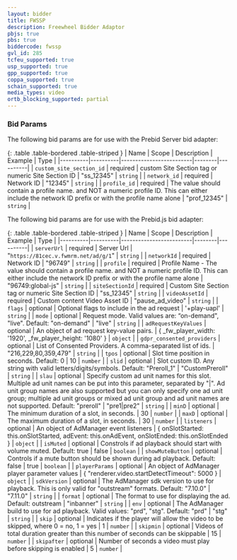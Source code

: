 ```yaml
---
layout: bidder
title: FWSSP
description: Freewheel Bidder Adaptor
pbjs: true
pbs: true
biddercode: fwssp
gvl_id: 285
tcfeu_supported: true
usp_supported: true
gpp_supported: true
coppa_supported: true
schain_supported: true
media_types: video
ortb_blocking_supported: partial
---
```


### Bid Params

The following bid params are for use with the Prebid Server bid adapter:

{: .table .table-bordered .table-striped }
| Name     | Scope    | Description | Example | Type     |
|----------|----------|-------------------------|--------|----------|
| `custom_site_section_id` | required | custom Site Section tag or numeric Site Section ID | "ss_12345" | `string` |
| `network_id` | required | Network ID | "12345" | `string` |
| `profile_id` | required | The value should contain a profile name. and NOT a numeric profile ID. This can either include the network ID prefix or with the profile name alone | "prof_12345" | `string` |

The following bid params are for use with the Prebid.js bid adapter:

{: .table .table-bordered .table-striped }
| Name     | Scope    | Description | Example | Type     |
|----------|----------|-------------------------|--------|----------|
| `serverUrl` | required | Server Url | "`https://81cec.v.fwmrm.net/ad/g/1`"   | `string` |
| `networkId` | required | Network ID | "96749" | `string` |
| `profile` | required | Profile Name - The value should contain a profile name. and NOT a numeric profile ID. This can either include the network ID prefix or with the profile name alone | "96749:global-js"   | `string`   |
| `siteSectionId` | required | Custom Site Section tag or numeric Site Section ID | "ss_12345" | `string` |
| `videoAssetId` | required | Custom content Video Asset ID | "pause_ad_video" | `string` |
| `flags` | optional | Optional flags to include in the ad request | '+play-uapl' | `string` |
| `mode` | optional | Request mode. Valid values are: “on-demand", "live". Default: "on-demand" | "live" | `string` |
| `adRequestKeyValues` | optional | An object of ad request key-value pairs. | { \_fw_player_width: '1920', \_fw_player_height: '1080' } | `object` |
| `gdpr_consented_providers` | optional | List of Consented Providers. A comma-separated list of ids. | "216,229,80,359,479" | `string` |
| `tpos` | optional | Slot time position in seconds. Default: 0 | 10 | `number` |
| `slid` | optional | Slot custom ID. Any string with valid letters/digits/symbols. Default: "Preroll_1" | "CustomPreroll" | `string` |
| `slau` | optional | Specify custom ad unit names for this slot. Multiple ad unit names can be put into this parameter, separated by "\|". Ad unit group names are also supported but you can only specify one ad unit group; multiple ad unit groups or mixed ad unit group and ad unit names are not supported. Default: "preroll" | "pre1\|pre2" | `string` |
| `minD` | optional | The minimum duration of a slot, in seconds. | 30 | `number` |
| `maxD` | optional | The maximum duration of a slot, in seconds. | 30 | `number` |
| `listeners` | optional | An object of AdManager event listeners | { onSlotStarted: this.onSlotStarted, adEvent: this.onAdEvent, onSlotEnded: this.onSlotEnded } | `object` |
| `isMuted` | optional | Constrols if ad playback should start with volume muted. Default: true | false | `boolean` |
| `showMuteButton` | optional | Controls if a mute button should be shown during ad playback.  Default: false | true | `boolean` |
| `playerParams` | optional | An object of AdManager player parameter values | { "renderer.video.startDetectTimeout": 5000 } | `object` |
| `sdkVersion` | optional | The AdManager sdk version to use for playback. This is only valid for "outstream" formats. Default: "7.10.0" | "7.11.0" | `string` |
| `format` | optional | The format to use for displaying the ad. Default: outstream | "inbanner" | `string` |
| `env` | optional | The AdManager build to use for ad playback. Valid values: "prd", "stg". Default: "prd" | "stg" | `string` |
| `skip` | optional | Indicates if the player will allow the video to be skipped, where 0 = no, 1 = yes | 1 | `number` |
| `skipmin` | optional | Videos of total duration greater than this number of seconds can be skippable | 15 | `number` |
| `skipafter` | optional | Number of seconds a video must play before skipping is enabled | 5 | `number` |
